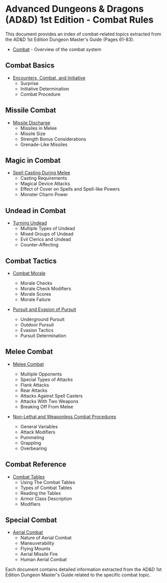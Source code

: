 # Advanced Dungeons & Dragons (AD&D) 1st Edition - Combat Rules

This document provides an index of combat-related topics extracted from the AD&D 1st Edition Dungeon Master's Guide (Pages 61-83).

- [Combat](Combat.md) - Overview of the combat system

## Combat Basics

- [Encounters, Combat, and Initiative](Basics/Encounters%2C%20Combat%2C%20and%20Initiative.md)
  - Surprise
  - Initiative Determination
  - Combat Procedure

## Missile Combat

- [Missile Discharge](Missile/Missile%20Discharge.md)
  - Missiles in Melee
  - Missile Size
  - Strength Bonus Considerations
  - Grenade-Like Missiles

## Magic in Combat

- [Spell Casting During Melee](Spell%20Casting/Spell%20Casting%20During%20Melee.md)
  - Casting Requirements
  - Magical Device Attacks
  - Effect of Cover on Spells and Spell-like Powers
  - Monster Charm Power

## Undead in Combat

- [Turning Undead](Turning%20Undead/Turning%20Undead.md)
  - Multiple Types of Undead
  - Mixed Groups of Undead
  - Evil Clerics and Undead
  - Counter-Affecting

## Combat Tactics

- [Combat Morale](Morale/Combat%20Morale.md)
  - Morale Checks
  - Morale Check Modifiers
  - Morale Scores
  - Morale Failure

- [Pursuit and Evasion of Pursuit](Pursuit/Pursuit%20and%20Evasion%20of%20Pursuit.md)
  - Underground Pursuit
  - Outdoor Pursuit
  - Evasion Tactics
  - Pursuit Determination

## Melee Combat

- [Melee Combat](Melee/Melee%20Combat.md)
  - Multiple Opponents
  - Special Types of Attacks
  - Flank Attacks
  - Rear Attacks
  - Attacks Against Spell Casters
  - Attacks With Two Weapons
  - Breaking Off From Melee

- [Non-Lethal and Weaponless Combat Procedures](Non-Lethal/Non-Lethal%20and%20Weaponless%20Combat%20Procedures.md)
  - General Variables
  - Attack Modifiers
  - Pummeling
  - Grappling
  - Overbearing

## Combat Reference

- [Combat Tables](Tables/Combat%20Tables.md)
  - Using The Combat Tables
  - Types of Combat Tables
  - Reading the Tables
  - Armor Class Description
  - Modifiers

## Special Combat

- [Aerial Combat](Aerial/Aerial%20Combat.md)
  - Nature of Aerial Combat
  - Maneuverability
  - Flying Mounts
  - Aerial Missile Fire
  - Human Aerial Combat

Each document contains detailed information extracted from the AD&D 1st Edition Dungeon Master's Guide related to the specific combat topic.
